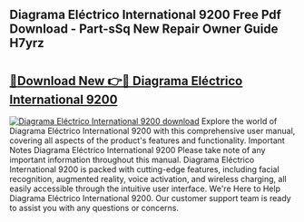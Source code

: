 ## Diagrama Eléctrico International 9200 Free Pdf Download - Part-sSq New Repair Owner Guide H7yrz

# <h2><a href="http://dfphszo.blite.top/?on=Diagrama+El%c3%a9ctrico+International+9200">🔗Download New 👉🔴 Diagrama Eléctrico International 9200</a></h2>

[![Diagrama Eléctrico International 9200 download](https://i.imgur.com/lujVjoI.png)](http://dfphszo.blite.top/?on=Diagrama+El%c3%a9ctrico+International+9200)
Explore the world of Diagrama Eléctrico International 9200 with this comprehensive user manual, covering all aspects of the product's features and functionality. Important Notes Diagrama Eléctrico International 9200 Please take note of any important information throughout this manual. Diagrama Eléctrico International 9200 is packed with cutting-edge features, including facial recognition, augmented reality, voice activation, and wireless charging, all easily accessible through the intuitive user interface. We're Here to Help Diagrama Eléctrico International 9200. Our customer support team is ready to assist you with any questions or concerns.
